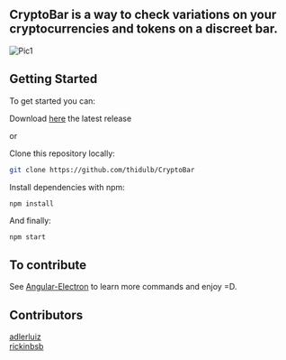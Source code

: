 ## CryptoBar is a way to check variations on your cryptocurrencies and tokens on a discreet bar.
![Pic1](src/assets/product/cryptobar.png)

## Getting Started

To get started you can:

Download [here](https://github.com/adlerluiz/CryptoBar/releases) the latest release

or

Clone this repository locally:

``` bash
git clone https://github.com/thidulb/CryptoBar
```

Install dependencies with npm:

``` bash
npm install
```

And finally:

```
npm start  
```

## To contribute

See [Angular-Electron](https://github.com/maximegris/angular-electron) to learn more commands and enjoy =D.

## Contributors
[adlerluiz](https://github.com/adlerluiz)
<br />
[rickinbsb](https://github.com/rickinbsb)

